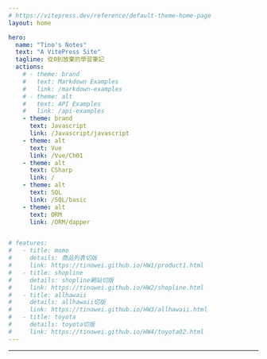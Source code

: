 ```yaml
---
# https://vitepress.dev/reference/default-theme-home-page
layout: home

hero:
  name: "Tino's Notes"
  text: "A VitePress Site"
  tagline: 從0到放棄的學習筆記
  actions:
    # - theme: brand
    #   text: Markdown Examples
    #   link: /markdown-examples
    # - theme: alt
    #   text: API Examples
    #   link: /api-examples
    - theme: brand
      text: Javascript
      link: /Javascript/javascript
    - theme: alt
      text: Vue
      link: /Vue/Ch01
    - theme: alt
      text: CSharp
      link: /
    - theme: alt
      text: SQL
      link: /SQL/basic
    - theme: alt
      text: ORM
      link: /ORM/dapper  


# features:
#   - title: momo
#     details: 商品列表切版
#     link: https://tinowei.github.io/HW1/product1.html
#   - title: shopline
#     details: shopline網站切版
#     link: https://tinowei.github.io/HW2/shopline.html
#   - title: allhawaii
#     details: allhawaii切版
#     link: https://tinowei.github.io/HW3/allhawaii.html
#   - title: toyota
#     details: toyota切版
#     link: https://tinowei.github.io/HW4/toyota02.html
---
```


<hr />

<my-card 
  image="../docs/public/HW_momo.png"
  name="MOMO"
  link="https://tinowei.github.io/HW1/product1.html"
/>
<my-card 
  image="../docs/public/HW_Shopline.png"
  name="ShopLine"
  link="https://tinowei.github.io/HW2/shopline.html"
/>
<my-card 
  image="../docs/public/hawaii.png"
  name="Allhawaii"
  link="https://tinowei.github.io/HW3/allhawaii.html"
/>
<my-card 
    image="../docs/public/toyota.png"
  name="Toyota"
  link="https://tinowei.github.io/HW4/toyota02.html"
/>

<my-card 
    image="../docs/public/guessNumber.png"
  name="Guessing Number"
  link="https://tinowei.github.io/HW_JS/GuessNumber.html"
/>

<my-card 
    image="../docs/public/todolist.png"
  name="Todo List"
  link="https://tinowei.github.io/TodoList/todoList.html"
/>